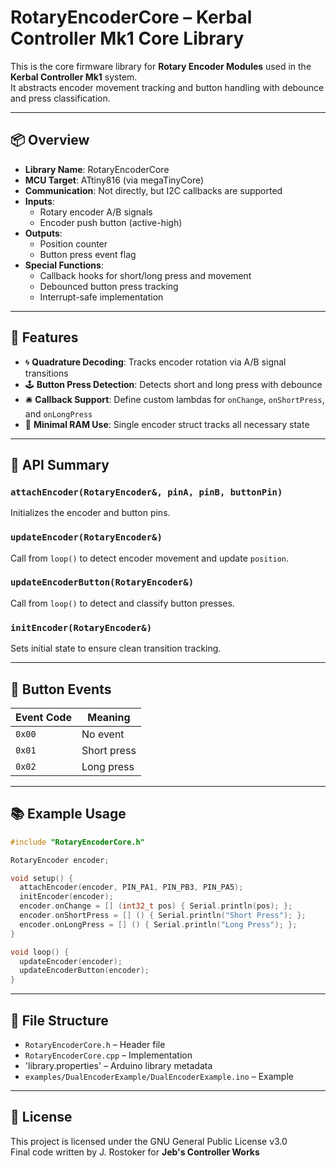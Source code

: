 # RotaryEncoderCore – Kerbal Controller Mk1 Core Library

This is the core firmware library for **Rotary Encoder Modules** used in the **Kerbal Controller Mk1** system.  
It abstracts encoder movement tracking and button handling with debounce and press classification.

---

## 📦 Overview

- **Library Name**: RotaryEncoderCore
- **MCU Target**: ATtiny816 (via megaTinyCore)
- **Communication**: Not directly, but I2C callbacks are supported
- **Inputs**:
  - Rotary encoder A/B signals
  - Encoder push button (active-high)
- **Outputs**:
  - Position counter
  - Button press event flag
- **Special Functions**:
  - Callback hooks for short/long press and movement
  - Debounced button press tracking
  - Interrupt-safe implementation

---

## 🚀 Features

- 🌀 **Quadrature Decoding**: Tracks encoder rotation via A/B signal transitions
- 🕹️ **Button Press Detection**: Detects short and long press with debounce
- 🛎️ **Callback Support**: Define custom lambdas for `onChange`, `onShortPress`, and `onLongPress`
- 🧠 **Minimal RAM Use**: Single encoder struct tracks all necessary state

---

## 🔧 API Summary

### `attachEncoder(RotaryEncoder&, pinA, pinB, buttonPin)`
Initializes the encoder and button pins.

### `updateEncoder(RotaryEncoder&)`
Call from `loop()` to detect encoder movement and update `position`.

### `updateEncoderButton(RotaryEncoder&)`
Call from `loop()` to detect and classify button presses.

### `initEncoder(RotaryEncoder&)`
Sets initial state to ensure clean transition tracking.

---

## 🧪 Button Events

| Event Code | Meaning     |
|------------|-------------|
| `0x00`     | No event    |
| `0x01`     | Short press |
| `0x02`     | Long press  |

---

## 📚 Example Usage

```cpp
#include "RotaryEncoderCore.h"

RotaryEncoder encoder;

void setup() {
  attachEncoder(encoder, PIN_PA1, PIN_PB3, PIN_PA5);
  initEncoder(encoder);
  encoder.onChange = [] (int32_t pos) { Serial.println(pos); };
  encoder.onShortPress = [] () { Serial.println("Short Press"); };
  encoder.onLongPress = [] () { Serial.println("Long Press"); };
}

void loop() {
  updateEncoder(encoder);
  updateEncoderButton(encoder);
}
```

---

## 📂 File Structure

- `RotaryEncoderCore.h` – Header file
- `RotaryEncoderCore.cpp` – Implementation
- 'library.properties' – Arduino library metadata
- `examples/DualEncoderExample/DualEncoderExample.ino` – Example

---

## 📄 License

This project is licensed under the GNU General Public License v3.0  
Final code written by J. Rostoker for **Jeb's Controller Works**
